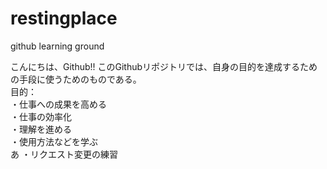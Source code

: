 # restingplace
github learning ground

こんにちは、Github!!
このGithubリポジトリでは、自身の目的を達成するための手段に使うためのものである。</br>
目的：</br>
・仕事への成果を高める</br>
・仕事の効率化</br>
・理解を進める</br>
・使用方法などを学ぶ</br>
あ
・リクエスト変更の練習
